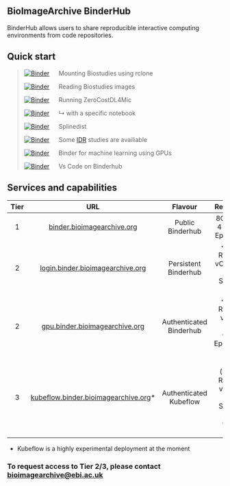 <!-- # Welcome to MkDocs

For full documentation visit [mkdocs.org](https://www.mkdocs.org).

## Commands

* `mkdocs new [dir-name]` - Create a new project.
* `mkdocs serve` - Start the live-reloading docs server.
* `mkdocs build` - Build the documentation site.
* `mkdocs -h` - Print help message and exit.

## Project layout

    mkdocs.yml    # The configuration file.
    docs/
        index.md  # The documentation homepage.
        ...       # Other markdown pages, images and other files. -->

<!-- ## Quick start -->
<!-- 
|   |   | |
|---:|:---|:---|
| [![Binder](https://binder.bioimagearchive.org/badge_logo.svg)](https://binder.bioimagearchive.org/v2/gh/ctr26/bia-binder-rclone/HEAD) | Mounting Biostudies using rclone |  github.com/ctr26/bia-binder-rclone
| [![Binder](https://binder.bioimagearchive.org/badge_logo.svg)](https://binder.bioimagearchive.org/v2/gh/EBIBioStudies/biostudies-notebooks/HEAD) | Reading Biostudies images | github.com/EBIBioStudies/biostudies-notebooks |
|  [![Binder](https://binder.bioimagearchive.org/badge_logo.svg)](https://gpu.binder.bioimagearchive.org/v2/gh/HenriquesLab/ZeroCostDL4Mic/master?urlpath=lab/tree/ipynb)| Running ZeroCostDL4Mic | github.com/HenriquesLab/ZeroCostDL4Mic |
| [![Binder](https://binder.bioimagearchive.org/badge_logo.svg)](https://gpu.binder.bioimagearchive.org/v2/gh/HenriquesLab/ZeroCostDL4Mic/master?urlpath=lab/tree/ipynb)| ↳ with a specific notebook | 
| [![Binder](https://binder.bioimagearchive.org/badge_logo.svg)](https://binder.bioimagearchive.org/v2/gh/IDR/idr0079-hartmann-lateralline/HEAD) | Some IDR studies are availiable | github.com/IDR/idr0079-hartmann-lateralline |


|   |   | |
|---:|:---|:---|
| [![Binder](https://binder.bioimagearchive.org/badge_logo.svg)](https://binder.bioimagearchive.org/v2/gh/ctr26/bia-binder-rclone/HEAD) | Mounting Biostudies using rclone |  github.com/ctr26/bia-binder-rclone
| [![Binder](https://binder.bioimagearchive.org/badge_logo.svg)](https://binder.bioimagearchive.org/v2/gh/EBIBioStudies/biostudies-notebooks/HEAD) | Reading Biostudies images | github.com/EBIBioStudies/biostudies-notebooks |
|  [![Binder](https://binder.bioimagearchive.org/badge_logo.svg)](https://gpu.binder.bioimagearchive.org/v2/gh/HenriquesLab/ZeroCostDL4Mic/master?urlpath=lab/tree/ipynb)| Running ZeroCostDL4Mic | github.com/HenriquesLab/ZeroCostDL4Mic |
| [![Binder](https://binder.bioimagearchive.org/badge_logo.svg)](https://gpu.binder.bioimagearchive.org/v2/gh/HenriquesLab/ZeroCostDL4Mic/master?urlpath=lab/tree/ipynb)| ↳ with a specific notebook | 
| [![Binder](https://binder.bioimagearchive.org/badge_logo.svg)](https://binder.bioimagearchive.org/v2/gh/IDR/idr0079-hartmann-lateralline/HEAD) | Some IDR studies are availiable | github.com/IDR/idr0079-hartmann-lateralline |

| | | |
|-|-|-|
|  | > "Lorem ipsum dolor sit amet, consectetur adipiscing elit, sed do eiusmod tempor incididunt ut labore et dolore magna aliqua. Ut enim ad minim veniam, quis nostrud exercitation ullamco laboris nisi ut aliquip ex ea commodo consequat. Duis aute irure dolor in reprehenderit in voluptate velit esse cillum dolore eu fugiat nulla pariatur. Excepteur sint occaecat cupidatat non proident, sunt in culpa qui officia deserunt mollit anim id est laborum."_ | |
|
 -->

## BioImageArchive BinderHub


BinderHub allows users to share reproducible interactive computing environments from code repositories. 

## Quick start


> [![Binder](https://binder.bioimagearchive.org/badge_logo.svg)](https://binder.bioimagearchive.org/v2/gh/ctr26/bia-binder-rclone/HEAD) &emsp; Mounting Biostudies using rclone
>
> [![Binder](https://binder.bioimagearchive.org/badge_logo.svg)](https://binder.bioimagearchive.org/v2/gh/EBIBioStudies/biostudies-notebooks/HEAD) &emsp; Reading Biostudies images
>
>  [![Binder](https://binder.bioimagearchive.org/badge_logo.svg)](https://gpu.binder.bioimagearchive.org/v2/gh/HenriquesLab/ZeroCostDL4Mic/master?urlpath=lab/tree/ipynb) &emsp; Running ZeroCostDL4Mic
>
> [![Binder](https://binder.bioimagearchive.org/badge_logo.svg)](https://binder.bioimagearchive.org/v2/gh/HenriquesLab/ZeroCostDL4Mic/master?urlpath=lab/tree/Colab_notebooks/StarDist_2D_ZeroCostDL4Mic.ipynb) &emsp; ↳ with a specific notebook
>
> [![Binder](https://binder.bioimagearchive.org/badge_logo.svg)](https://gpu.binder.bioimagearchive.org/v2/gh/ctr26/splinedist/HEAD?urlpath=lab/tree) &emsp; Splinedist
>
> [![Binder](https://binder.bioimagearchive.org/badge_logo.svg)](https://binder.bioimagearchive.org/v2/gh/IDR/idr0079-hartmann-lateralline/HEAD) &emsp; Some [IDR](https://idr.openmicroscopy.org/) studies are availiable
>
> [![Binder](https://binder.bioimagearchive.org/badge_logo.svg)](https://binder.bioimagearchive.org/v2/gh/ctr26/basic-gpu-binder/HEAD) &emsp; Binder for machine learning using GPUs
>
> [![Binder](https://binder.bioimagearchive.org/badge_logo.svg)](https://binder.bioimagearchive.org/v2/gh/betatim/vscode-binder/master?urlpath=vscode) &emsp; Vs Code on Binderhub

## Services and capabilities

| Tier |URL|Flavour|Resources|
|:----:|:----:|:----:|:----:|
|   1  | [binder.bioimagearchive.org](binder.bioimagearchive.org)| Public Binderhub | 8Gb RAM, 4 vCPUs, Ephemeral|
|   2  | [login.binder.bioimagearchive.org](login.binder.bioimagearchive.org)| Persistent Binderhub | <16Gb RAM, <8 vCPUs, 15 GB Storage, Dask|
|   2  | [gpu.binder.bioimagearchive.org](gpu.binder.bioimagearchive.org)| Authenticated Binderhub | <32Gb RAM, <8 vCPUs, (1-2) GPUs, Ephemeral, Dask|
|   3  | [kubeflow.binder.bioimagearchive.org](kubeflow.binder.bioimagearchive.org)* | Authenticated Kubeflow | n x (<32Gb RAM, <8 vCPUs), 15 GB Storage, (1-2) GPUs, Dask |

* Kubeflow is a highly experimental deployment at the moment
<!-- |   1  | binder.bioimagearchive.org/sandbox     | Public Jupyterhub        | 8Gb RAM, 4 vCPUs                                           | -->
<!-- |   2  | beta.binder.bioimagearchive.org/github | Authenticated Jupyterhub | <32Gb RAM, <8 vCPUs, 15 GB Storage, (1-2) GPUs, Dask       | -->
### To request access to Tier 2/3, please contact [bioimagearchive@ebi.ac.uk](mailto:bioimagearchive@ebi.ac.uk)


<!-- - [![Binder](https://binder.bioimagearchive.org/badge_logo.svg)](https://binder.bioimagearchive.org/v2/gh/ctr26/bia-binder-rclone/HEAD) Mounting Biostudies using rclone

- [![Binder](https://binder.bioimagearchive.org/badge_logo.svg)](https://binder.bioimagearchive.org/v2/gh/EBIBioStudies/biostudies-notebooks/HEAD) Reading Biostudies images

- [![Binder](https://binder.bioimagearchive.org/badge_logo.svg)](https://gpu.binder.bioimagearchive.org/v2/gh/HenriquesLab/ZeroCostDL4Mic/master?urlpath=lab/tree/ipynb) Running ZeroCostDL4Mic

- [![Binder](https://binder.bioimagearchive.org/badge_logo.svg)](https://gpu.binder.bioimagearchive.org/v2/gh/HenriquesLab/ZeroCostDL4Mic/master?urlpath=lab/tree/ipynb) ↳ with a specific notebook

- [![Binder](https://binder.bioimagearchive.org/badge_logo.svg)](https://binder.bioimagearchive.org/v2/gh/IDR/idr0079-hartmann-lateralline/HEAD) Some IDR studies are availiable 
 -->
